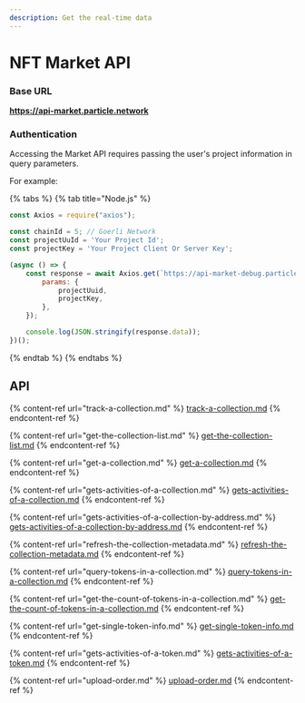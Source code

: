 ```yaml
---
description: Get the real-time data
---
```


# NFT Market API

### Base URL

**https://api-market.particle.network**

### Authentication

Accessing the Market API requires passing the user's project information in query parameters.

For example:

{% tabs %}
{% tab title="Node.js" %}
```javascript
const Axios = require("axios");

const chainId = 5; // Goerli Network
const projectUuId = 'Your Project Id';
const projectKey = 'Your Project Client Or Server Key';

(async () => {
    const response = await Axios.get(`https://api-market-debug.particle.network/chains/${chainId}/contractAddress`, {
        params: {
            projectUuid,
            projectKey,
        },
    });

    console.log(JSON.stringify(response.data));
})();
```
{% endtab %}
{% endtabs %}

## API

{% content-ref url="track-a-collection.md" %}
[track-a-collection.md](track-a-collection.md)
{% endcontent-ref %}

{% content-ref url="get-the-collection-list.md" %}
[get-the-collection-list.md](get-the-collection-list.md)
{% endcontent-ref %}

{% content-ref url="get-a-collection.md" %}
[get-a-collection.md](get-a-collection.md)
{% endcontent-ref %}

{% content-ref url="gets-activities-of-a-collection.md" %}
[gets-activities-of-a-collection.md](gets-activities-of-a-collection.md)
{% endcontent-ref %}

{% content-ref url="gets-activities-of-a-collection-by-address.md" %}
[gets-activities-of-a-collection-by-address.md](gets-activities-of-a-collection-by-address.md)
{% endcontent-ref %}

{% content-ref url="refresh-the-collection-metadata.md" %}
[refresh-the-collection-metadata.md](refresh-the-collection-metadata.md)
{% endcontent-ref %}

{% content-ref url="query-tokens-in-a-collection.md" %}
[query-tokens-in-a-collection.md](query-tokens-in-a-collection.md)
{% endcontent-ref %}

{% content-ref url="get-the-count-of-tokens-in-a-collection.md" %}
[get-the-count-of-tokens-in-a-collection.md](get-the-count-of-tokens-in-a-collection.md)
{% endcontent-ref %}

{% content-ref url="get-single-token-info.md" %}
[get-single-token-info.md](get-single-token-info.md)
{% endcontent-ref %}

{% content-ref url="gets-activities-of-a-token.md" %}
[gets-activities-of-a-token.md](gets-activities-of-a-token.md)
{% endcontent-ref %}

{% content-ref url="upload-order.md" %}
[upload-order.md](upload-order.md)
{% endcontent-ref %}
